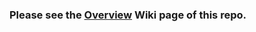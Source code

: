 ### Please see the <a href="https://github.com/faheemersh/Senior_Design_Dry_EEG_BCI/wiki/Overview">Overview</a> Wiki page of this repo.
